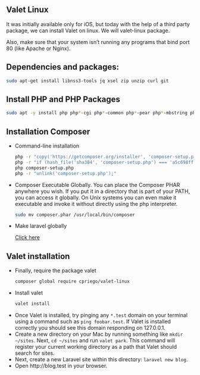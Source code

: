 ## Valet Linux
It was initially available only for iOS, but today with the help of a third party package, we can install Valet on linux. We will valet-linux package.

Also, make sure that your system isn’t running any programs that bind port 80 (like Apache or Nginx).


## Dependencies and packages:

```bash
sudo apt-get install libnss3-tools jq xsel zip unzip curl git
```

## Install PHP and PHP Packages

```bash
sudo apt -y install php php*-cgi php*-common php*-pear php*-mbstring php*-xml php*-gd php*-opcache php*-fpm php*-zip php*-curl php*-json php*-bcmath php*-ctype php*-pdo php*-tokenizer php**-mcrypt php*-readline php*-cli
```

## Installation Composer
<ul>
<li> Command-line installation

```bash
php -r "copy('https://getcomposer.org/installer', 'composer-setup.php');"
php -r "if (hash_file('sha384', 'composer-setup.php') === 'a5c698ffe4b8e849a443b120cd5ba38043260d5c4023dbf93e1558871f1f07f58274fc6f4c93bcfd858c6bd0775cd8d1') { echo 'Installer verified'; } else { echo 'Installer corrupt'; unlink('composer-setup.php'); } echo PHP_EOL;"
php composer-setup.php
php -r "unlink('composer-setup.php');"
```
</li>


<li>Composer Executable Globally. You can place the Composer PHAR anywhere you wish. If you put it in a directory that is part of your PATH, you can access it globally. On Unix systems you can even make it executable and invoke it without directly using the php interpreter.

```bash
sudo mv composer.phar /usr/local/bin/composer
```
</li>

<li>Make laravel globally

[Click here](https://github.com/tankibaj/docs/blob/master/composer-path-global.md)
</li>

</ul>


## Valet installation
<ul>
<li>Finally, require the package valet

```bash
composer global require cpriego/valet-linux
```
</li>


<li>Install valet

```bash
valet install
```
</li>


<li>Once Valet is installed, try pinging any <code>*.test</code> domain on your terminal using a command such as <code>ping foobar.test</code>. If Valet is installed correctly you should see this domain responding on  127.0.0.1.
</li>


<li>Create a new directory on your Mac by running something like <code>mkdir ~/sites</code>. Next,  <code>cd ~/sites</code> and run <code>valet park</code>. This command will register your current working directory as a path that Valet should search for sites.</li>

<li>Next, create a new Laravel site within this directory: <code>laravel new blog</code>.</li>

<li>Open http://blog.test in your browser.</li>

</ul>
